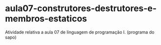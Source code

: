 # aula07-construtores-destrutores-e-membros-estaticos
 Atividade relativa a aula 07 de linguagem de programação I. (programa do sapo) 
